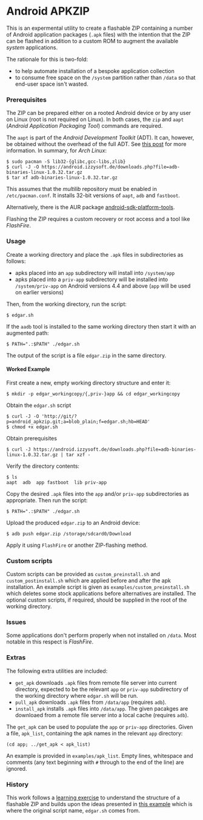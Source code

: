 Android APKZIP
==============

This is an expermental utility to create a flashable ZIP containing
a number of Android application packages (`.apk` files) with the
intention that the ZIP can be flashed in addition to a custom ROM 
to augment the available _system_ applications.

The rationale for this is two-fold:

* to help automate installation of a bespoke application collection
* to consume free space on the `/system` partition rather than `/data` so
  that end-user space isn't wasted.

### Prerequisites

The ZIP can be prepared either on a rooted Android device or by any user
on Linux (root is not required on Linux). In both cases, the `zip` and 
`aapt` (*Android Application Packaging Tool*) commands are required.

The `aapt` is part of the *Android Development Toolkit* (ADT). It can,
however, be obtained without the overhead of the full ADT. See [this
post][1] for more information. In summary, for *Arch Linux*:

    $ sudo pacman -S lib32-{glibc,gcc-libs,zlib}
    $ curl -J -O https://android.izzysoft.de/downloads.php?file=adb-binaries-linux-1.0.32.tar.gz
    $ tar xf adb-binaries-linux-1.0.32.tar.gz

This assumes that the _multilib_ repository must be enabled in `/etc/pacman.conf`. It installs 32-bit versions of `aapt`, `adb` and `fastboot`.

Alternatively, there is the AUR package [android-sdk-platform-tools][2].

[1]: http://android.stackexchange.com/a/156520
[2]: https://aur.archlinux.org/packages/android-sdk-platform-tools

Flashing the ZIP requires a custom recovery or root access and a tool
like *FlashFire*.

### Usage

Create a working directory and place the `.apk` files in subdirectories
as follows:

* apks placed into an `app` subdirectory will install into `/system/app`
* apks placed into a `priv-app` subdirectory will be installed into
  `/system/priv-app` on Android versions 4.4 and above (`app` will be
  used on earlier versions)

Then, from the working directory, run the script:

    $ edgar.sh

If the `aadb` tool is installed to the same working directory then start it
with an augmented path:

    $ PATH=".:$PATH" ./edgar.sh

The output of the script is a file `edgar.zip` in the same directory.

#### Worked Example

First create a new, empty working directory structure and enter it:

    $ mkdir -p edgar_workingcopy/{,priv-}app && cd edgar_workingcopy

Obtain the `edgar.sh` script

    $ curl -J -O 'http://git/?p=android_apkzip.git;a=blob_plain;f=edgar.sh;hb=HEAD'
    $ chmod +x edgar.sh

Obtain prerequisites

    $ curl -J https://android.izzysoft.de/downloads.php?file=adb-binaries-linux-1.0.32.tar.gz | tar xzf -

Verify the directory contents:

    $ ls
    aapt  adb  app fastboot  lib priv-app

Copy the desired `.apk` files into the `app` and/or `priv-app` subdirectories
as appropriate. Then run the script:

    $ PATH=".:$PATH" ./edgar.sh

Upload the produced `edgar.zip` to an Android device:

    $ adb push edgar.zip /storage/sdcard0/Download

Apply it using `FlashFire` or another ZIP-flashing method.

### Custom scripts

Custom scripts can be provided as `custom_preinstall.sh` and `custom_postinstall.sh`
which are applied before and after the apk installation. An example script is given
as `examples/custom_preinstall.sh` which deletes some stock applications before 
alternatives are installed. The optional custom scripts, if required, should be
supplied in the root of the working directory.

### Issues

Some applications don't perform properly when not installed on `/data`.
Most notable in this respect is *FlashFire*.

### Extras

The following extra utilities are included:

* `get_apk` downloads `.apk` files from remote file server into current directory,
  expected to be the relevant `app` or `priv-app` subdirectory of the working
  directory where `edgar.sh` will be run.
* `pull_apk` downloads `.apk` files from `/data/app` (requires `adb`).
* `install_apk` installs `.apk` files into `/data/app`. The given pacakges are
  downloaed from a remote file server into a local cache (requires `adb`).

The `get_apk` can be used to populate the `app` or `priv-app` directories. Given
a file, `apk_list`, containing the apk names in the relevant `app` directory:

    (cd app; ../get_apk < apk_list)

An example is provided in `examples/apk_list`. Empty lines, whitespace and
comments (any text beginning with `#` through to the end of the line) are
ignored.

### History

This work follows a [learning exercise][3] to understand the structure of
a flashable ZIP and builds upon the ideas presented in [this example][4]
which is where the original script name, `edgar.sh` comes from.

[3]: http://android.stackexchange.com/questions/156336
[4]: http://android.stackexchange.com/questions/143304
